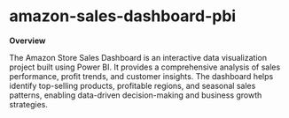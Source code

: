# amazon-sales-dashboard-pbi

**Overview**

The Amazon Store Sales Dashboard is an interactive data visualization project built using Power BI. It provides a comprehensive analysis of sales performance, profit trends, and customer insights. The dashboard helps identify top-selling products, profitable regions, and seasonal sales patterns, enabling data-driven decision-making and business growth strategies.
